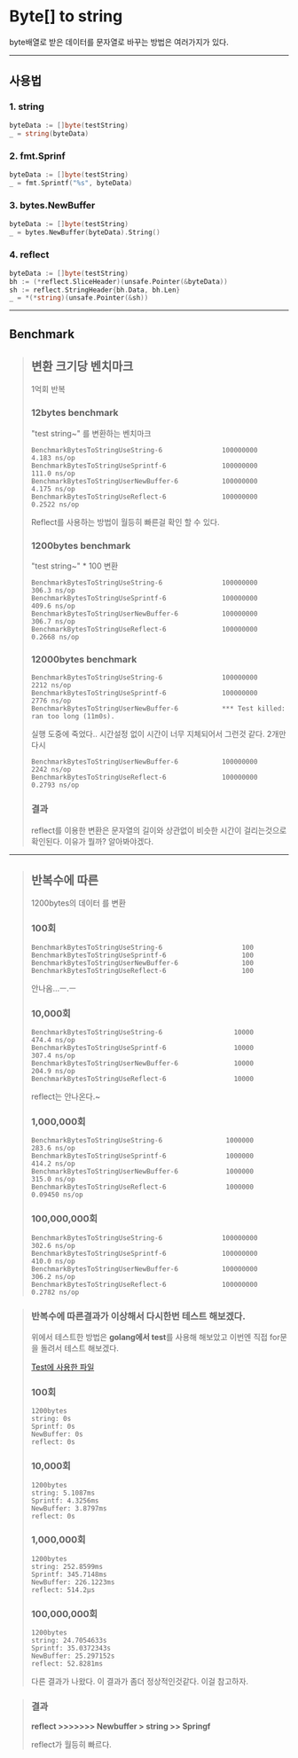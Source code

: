 # Byte[] to string

byte배열로 받은 데이터를 문자열로 바꾸는 방법은 여러가지가 있다.

---
## 사용법

### 1. string
```go
byteData := []byte(testString)
_ = string(byteData)
```

### 2. fmt.Sprinf
```go
byteData := []byte(testString)
_ = fmt.Sprintf("%s", byteData)
```

### 3. bytes.NewBuffer
```go
byteData := []byte(testString)
_ = bytes.NewBuffer(byteData).String()
```

### 4. reflect
```go
byteData := []byte(testString)
bh := (*reflect.SliceHeader)(unsafe.Pointer(&byteData))
sh := reflect.StringHeader{bh.Data, bh.Len}
_ = *(*string)(unsafe.Pointer(&sh))
```

---

## Benchmark

> ## 변환 크기당 벤치마크
> 
> 1억회 반복
> 
> ### 12bytes benchmark
> 
> "test string~" 를 변환하는 벤치마크
> 
> ```console
> BenchmarkBytesToStringUseString-6               100000000                4.183 ns/op
> BenchmarkBytesToStringUseSprintf-6              100000000              111.0 ns/op
> BenchmarkBytesToStringUserNewBuffer-6           100000000                4.175 ns/op
> BenchmarkBytesToStringUseReflect-6              100000000                0.2522 ns/op
> ```
> 
> Reflect를 사용하는 방법이 월등히 빠른걸 확인 할 수 있다.
> 
> ### 1200bytes benchmark
> 
> "test string~" * 100 변환
> 
> ```console
> BenchmarkBytesToStringUseString-6               100000000              306.3 ns/op
> BenchmarkBytesToStringUseSprintf-6              100000000              409.6 ns/op
> BenchmarkBytesToStringUserNewBuffer-6           100000000              306.7 ns/op
> BenchmarkBytesToStringUseReflect-6              100000000                0.2668 ns/op
> ```
> 
> ### 12000bytes benchmark
> 
> ```console
> BenchmarkBytesToStringUseString-6               100000000             2212 ns/op
> BenchmarkBytesToStringUseSprintf-6              100000000             2776 ns/op
> BenchmarkBytesToStringUserNewBuffer-6           *** Test killed: ran too long (11m0s).
> ```
> 실행 도중에 죽었다.. 시간설정 없이 시간이 너무 지체되어서 그런것 같다. 2개만 다시
> ```console
> BenchmarkBytesToStringUserNewBuffer-6           100000000             2242 ns/op
> BenchmarkBytesToStringUseReflect-6              100000000                0.2793 ns/op
> ```
> 
> ### 결과 
> 
> reflect를 이용한 변환은 문자열의 길이와 상관없이 비슷한 시간이 걸리는것으로 확인된다. 이유가 뭘까? 알아봐야겠다.

--- 

> ## 반복수에 따른 
> 
> 1200bytes의 데이터 를 변환
> 
> ### 100회
> ```console
> BenchmarkBytesToStringUseString-6                    100
> BenchmarkBytesToStringUseSprintf-6                   100
> BenchmarkBytesToStringUserNewBuffer-6                100
> BenchmarkBytesToStringUseReflect-6                   100
> ```
> 안나옴...ㅡ.ㅡ
> 
> ### 10,000회
> ```console
> BenchmarkBytesToStringUseString-6                  10000               474.4 ns/op
> BenchmarkBytesToStringUseSprintf-6                 10000               307.4 ns/op
> BenchmarkBytesToStringUserNewBuffer-6              10000               204.9 ns/op
> BenchmarkBytesToStringUseReflect-6                 10000
> ```
> reflect는 안나온다.~ 
> 
> ### 1,000,000회
> ```console
> BenchmarkBytesToStringUseString-6                1000000               283.6 ns/op
> BenchmarkBytesToStringUseSprintf-6               1000000               414.2 ns/op
> BenchmarkBytesToStringUserNewBuffer-6            1000000               315.0 ns/op
> BenchmarkBytesToStringUseReflect-6               1000000                 0.09450 ns/op
> ```
> 
> ### 100,000,000회
> ```console
> BenchmarkBytesToStringUseString-6               100000000              302.6 ns/op
> BenchmarkBytesToStringUseSprintf-6              100000000              410.0 ns/op
> BenchmarkBytesToStringUserNewBuffer-6           100000000              306.2 ns/op
> BenchmarkBytesToStringUseReflect-6              100000000                0.2782 ns/op
> ```

> ### 반복수에 따른결과가 이상해서 다시한번 테스트 해보겠다.
> 
> 위에서 테스트한 방법은 **golang에서 test**를 사용해 해보았고 이번엔 직접 for문을 돌려서 테스트 해보겠다.
> 
> [Test에 사용한 파일](https://github.com/YoonSeok-Heo/TIL/blob/main/Go/Sample/%5B%5DbyteToString.go)
> 
> ### 100회
> ```console
> 1200bytes
> string: 0s   
> Sprintf: 0s  
> NewBuffer: 0s
> reflect: 0s  
> ```
> 
> ### 10,000회
> ```console
> 1200bytes
> string: 5.1087ms
> Sprintf: 4.3256ms
> NewBuffer: 3.8797ms
> reflect: 0s
> 
> ```
> 
> ### 1,000,000회
> ```console
> 1200bytes
> string: 252.8599ms
> Sprintf: 345.7148ms
> NewBuffer: 226.1223ms
> reflect: 514.2µs
> ```
> 
> ### 100,000,000회
> ```console
> 1200bytes
> string: 24.7054633s
> Sprintf: 35.0372343s
> NewBuffer: 25.297152s
> reflect: 52.8281ms
> ```
> 
> 다른 결과가 나왔다. 이 결과가 좀더 정상적인것같다. 이걸 참고하자.


> ### 결과
> 
> **reflect >>>>>>> Newbuffer > string >> Springf**
> 
> reflect가 월등히 빠르다.
